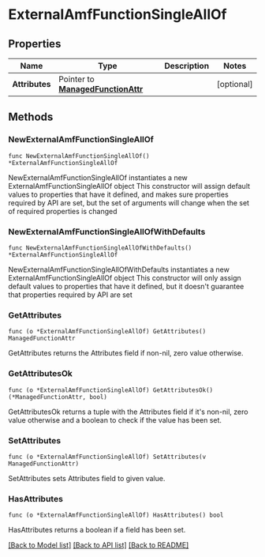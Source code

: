 # ExternalAmfFunctionSingleAllOf

## Properties

Name | Type | Description | Notes
------------ | ------------- | ------------- | -------------
**Attributes** | Pointer to [**ManagedFunctionAttr**](ManagedFunction-Attr.md) |  | [optional] 

## Methods

### NewExternalAmfFunctionSingleAllOf

`func NewExternalAmfFunctionSingleAllOf() *ExternalAmfFunctionSingleAllOf`

NewExternalAmfFunctionSingleAllOf instantiates a new ExternalAmfFunctionSingleAllOf object
This constructor will assign default values to properties that have it defined,
and makes sure properties required by API are set, but the set of arguments
will change when the set of required properties is changed

### NewExternalAmfFunctionSingleAllOfWithDefaults

`func NewExternalAmfFunctionSingleAllOfWithDefaults() *ExternalAmfFunctionSingleAllOf`

NewExternalAmfFunctionSingleAllOfWithDefaults instantiates a new ExternalAmfFunctionSingleAllOf object
This constructor will only assign default values to properties that have it defined,
but it doesn't guarantee that properties required by API are set

### GetAttributes

`func (o *ExternalAmfFunctionSingleAllOf) GetAttributes() ManagedFunctionAttr`

GetAttributes returns the Attributes field if non-nil, zero value otherwise.

### GetAttributesOk

`func (o *ExternalAmfFunctionSingleAllOf) GetAttributesOk() (*ManagedFunctionAttr, bool)`

GetAttributesOk returns a tuple with the Attributes field if it's non-nil, zero value otherwise
and a boolean to check if the value has been set.

### SetAttributes

`func (o *ExternalAmfFunctionSingleAllOf) SetAttributes(v ManagedFunctionAttr)`

SetAttributes sets Attributes field to given value.

### HasAttributes

`func (o *ExternalAmfFunctionSingleAllOf) HasAttributes() bool`

HasAttributes returns a boolean if a field has been set.


[[Back to Model list]](../README.md#documentation-for-models) [[Back to API list]](../README.md#documentation-for-api-endpoints) [[Back to README]](../README.md)


